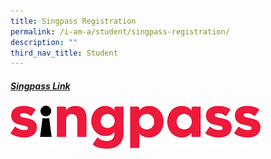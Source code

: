 ```yaml
---
title: Singpass Registration
permalink: /i-am-a/student/singpass-registration/
description: ""
third_nav_title: Student
---
```

##### [Singpass Link](https://sites.google.com/moe.edu.sg/spectra-student-info-hub/others/singpass-registration?pli=1)
<img style="width:400px" src="/images/singpass-logo-new.png">